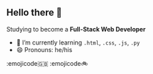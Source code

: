 ## Hello there 👋

Studying to become a **Full-Stack Web Developer**

- 🌱 I’m currently learning `.html`, `.css`, `.js`, `.py` 
- 😄 Pronouns: he/his

:emojicode🇬🇧
:emojicode🚲


<!--
**DanCaley/DanCaley** is a ✨ _special_ ✨ repository because its `README.md` (this file) appears on your GitHub profile.

Here are some ideas to get you started:

- 🔭 I’m currently working on ...
- 🌱 I’m currently learning ...
- 👯 I’m looking to collaborate on ...
- 🤔 I’m looking for help with ...
- 💬 Ask me about ...
- 📫 How to reach me: ...
- 😄 Pronouns: ...
- ⚡ Fun fact: ...
-->
